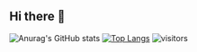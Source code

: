 ## Hi there 👋

<!--
**Suhao07/Suhao07** is a ✨ _special_ ✨ repository because its `README.md` (this file) appears on your GitHub profile.

Here are some ideas to get you started:

- 🔭 I’m currently working on ...
- 🌱 I’m currently learning ...
- 👯 I’m looking to collaborate on ...
- 🤔 I’m looking for help with ...
- 💬 Ask me about ...
- 📫 How to reach me: ...
- 😄 Pronouns: ...
- ⚡ Fun fact: ...
-->
![Anurag's GitHub stats](https://github-readme-stats.vercel.app/api?username=Suhao07&show_icons=true&theme=transparent)
[![Top Langs](https://github-readme-stats.vercel.app/api/top-langs/?username=Suhao07&layout=donut)](https://github.com/Suhao07/github-readme-stats)
![visitors](https://visitor-badge.glitch.me/badge?Suhao07=page.id&left_color=green&right_color=red)

